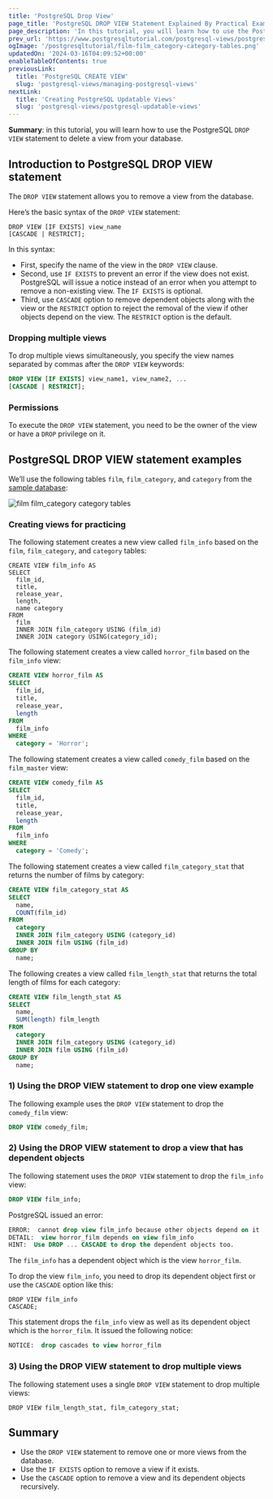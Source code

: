 ```yaml
---
title: 'PostgreSQL Drop View'
page_title: 'PostgreSQL DROP VIEW Statement Explained By Practical Examples'
page_description: 'In this tutorial, you will learn how to use the PostgreSQL DROP VIEW statement to remove one or more views from the database.'
prev_url: 'https://www.postgresqltutorial.com/postgresql-views/postgresql-drop-view/'
ogImage: '/postgresqltutorial/film-film_category-category-tables.png'
updatedOn: '2024-03-16T04:09:52+00:00'
enableTableOfContents: true
previousLink:
  title: 'PostgreSQL CREATE VIEW'
  slug: 'postgresql-views/managing-postgresql-views'
nextLink:
  title: 'Creating PostgreSQL Updatable Views'
  slug: 'postgresql-views/postgresql-updatable-views'
---
```


**Summary**: in this tutorial, you will learn how to use the PostgreSQL `DROP VIEW` statement to delete a view from your database.

## Introduction to PostgreSQL DROP VIEW statement

The `DROP VIEW` statement allows you to remove a view from the database.

Here’s the basic syntax of the `DROP VIEW` statement:

```pgsqlsql
DROP VIEW [IF EXISTS] view_name
[CASCADE | RESTRICT];
```

In this syntax:

- First, specify the name of the view in the `DROP VIEW` clause.
- Second, use `IF EXISTS` to prevent an error if the view does not exist. PostgreSQL will issue a notice instead of an error when you attempt to remove a non\-existing view. The `IF EXISTS` is optional.
- Third, use `CASCADE` option to remove dependent objects along with the view or the `RESTRICT` option to reject the removal of the view if other objects depend on the view. The `RESTRICT` option is the default.

### Dropping multiple views

To drop multiple views simultaneously, you specify the view names separated by commas after the `DROP VIEW` keywords:

```sql
DROP VIEW [IF EXISTS] view_name1, view_name2, ...
[CASCADE | RESTRICT];
```

### Permissions

To execute the `DROP VIEW` statement, you need to be the owner of the view or have a `DROP` privilege on it.

## PostgreSQL DROP VIEW statement examples

We’ll use the following tables `film`, `film_category`, and `category` from the [sample database](../postgresql-getting-started/postgresql-sample-database):

![film film_category category tables](/postgresqltutorial/film-film_category-category-tables.png)

### Creating views for practicing

The following statement creates a new view called `film_info` based on the `film`, `film_category`, and `category` tables:

```shell
CREATE VIEW film_info AS
SELECT
  film_id,
  title,
  release_year,
  length,
  name category
FROM
  film
  INNER JOIN film_category USING (film_id)
  INNER JOIN category USING(category_id);
```

The following statement creates a view called `horror_film` based on the `film_info` view:

```sql
CREATE VIEW horror_film AS
SELECT
  film_id,
  title,
  release_year,
  length
FROM
  film_info
WHERE
  category = 'Horror';
```

The following statement creates a view called `comedy_film` based on the `film_master` view:

```sql
CREATE VIEW comedy_film AS
SELECT
  film_id,
  title,
  release_year,
  length
FROM
  film_info
WHERE
  category = 'Comedy';
```

The following statement creates a view called `film_category_stat` that returns the number of films by category:

```sql
CREATE VIEW film_category_stat AS
SELECT
  name,
  COUNT(film_id)
FROM
  category
  INNER JOIN film_category USING (category_id)
  INNER JOIN film USING (film_id)
GROUP BY
  name;
```

The following creates a view called `film_length_stat` that returns the total length of films for each category:

```sql
CREATE VIEW film_length_stat AS
SELECT
  name,
  SUM(length) film_length
FROM
  category
  INNER JOIN film_category USING (category_id)
  INNER JOIN film USING (film_id)
GROUP BY
  name;
```

### 1\) Using the DROP VIEW statement to drop one view example

The following example uses the `DROP VIEW` statement to drop the `comedy_film` view:

```sql
DROP VIEW comedy_film;
```

### 2\) Using the DROP VIEW statement to drop a view that has dependent objects

The following statement uses the `DROP VIEW` statement to drop the `film_info` view:

```sql
DROP VIEW film_info;
```

PostgreSQL issued an error:

```sql
ERROR:  cannot drop view film_info because other objects depend on it
DETAIL:  view horror_film depends on view film_info
HINT:  Use DROP ... CASCADE to drop the dependent objects too.
```

The `film_info` has a dependent object which is the view `horror_film`.

To drop the view `film_info`, you need to drop its dependent object first or use the `CASCADE` option like this:

```http
DROP VIEW film_info
CASCADE;
```

This statement drops the `film_info` view as well as its dependent object which is the `horror_film`. It issued the following notice:

```sql
NOTICE:  drop cascades to view horror_film
```

### 3\) Using the DROP VIEW statement to drop multiple views

The following statement uses a single `DROP VIEW` statement to drop multiple views:

```
DROP VIEW film_length_stat, film_category_stat;
```

## Summary

- Use the `DROP VIEW` statement to remove one or more views from the database.
- Use the `IF EXISTS` option to remove a view if it exists.
- Use the `CASCADE` option to remove a view and its dependent objects recursively.
